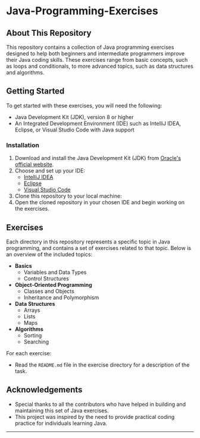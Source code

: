 # Java-Programming-Exercises

## About This Repository

This repository contains a collection of Java programming exercises designed to help both beginners and intermediate programmers improve their Java coding skills. These exercises range from basic concepts, such as loops and conditionals, to more advanced topics, such as data structures and algorithms.

## Getting Started

To get started with these exercises, you will need the following:
- Java Development Kit (JDK), version 8 or higher
- An Integrated Development Environment (IDE) such as IntelliJ IDEA, Eclipse, or Visual Studio Code with Java support

### Installation

1. Download and install the Java Development Kit (JDK) from [Oracle's official website](https://www.oracle.com/java/technologies/javase-downloads.html).
2. Choose and set up your IDE:
   - [IntelliJ IDEA](https://www.jetbrains.com/idea/download/)
   - [Eclipse](https://www.eclipse.org/downloads/)
   - [Visual Studio Code](https://code.visualstudio.com/download)
3. Clone this repository to your local machine:
4. Open the cloned repository in your chosen IDE and begin working on the exercises.

## Exercises

Each directory in this repository represents a specific topic in Java programming, and contains a set of exercises related to that topic. Below is an overview of the included topics:
- **Basics**
  - Variables and Data Types
  - Control Structures
- **Object-Oriented Programming**
  - Classes and Objects
  - Inheritance and Polymorphism
- **Data Structures**
  - Arrays
  - Lists
  - Maps
- **Algorithms**
  - Sorting
  - Searching

For each exercise:
- Read the `README.md` file in the exercise directory for a description of the task.

## Acknowledgements

- Special thanks to all the contributors who have helped in building and maintaining this set of Java exercises.
- This project was inspired by the need to provide practical coding practice for individuals learning Java.

---
